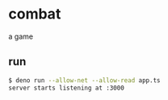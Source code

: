 # combat

a game

## run

```sh
$ deno run --allow-net --allow-read app.ts
server starts listening at :3000
```
